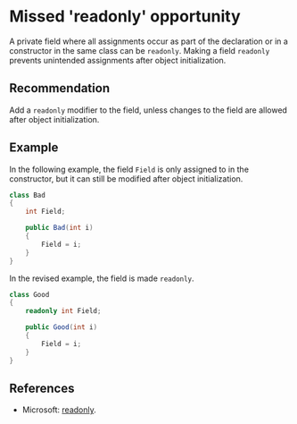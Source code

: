 # Missed 'readonly' opportunity
A private field where all assignments occur as part of the declaration or in a constructor in the same class can be `readonly`. Making a field `readonly` prevents unintended assignments after object initialization.


## Recommendation
Add a `readonly` modifier to the field, unless changes to the field are allowed after object initialization.


## Example
In the following example, the field `Field` is only assigned to in the constructor, but it can still be modified after object initialization.


```csharp
class Bad
{
    int Field;

    public Bad(int i)
    {
        Field = i;
    }
}

```
In the revised example, the field is made `readonly`.


```csharp
class Good
{
    readonly int Field;

    public Good(int i)
    {
        Field = i;
    }
}

```

## References
* Microsoft: [readonly](https://docs.microsoft.com/en-us/dotnet/csharp/language-reference/keywords/readonly).
